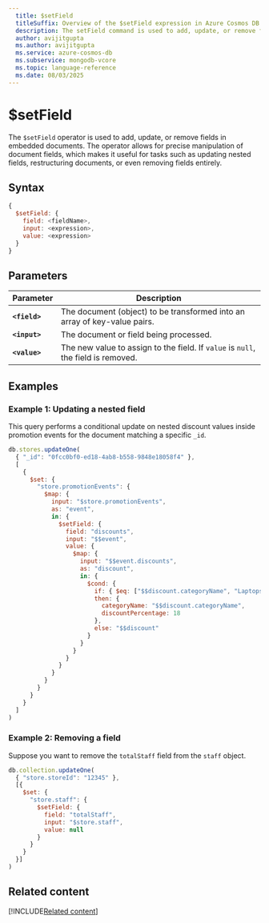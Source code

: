 ```yaml
---
  title: $setField
  titleSuffix: Overview of the $setField expression in Azure Cosmos DB for MongoDB (vCore)
  description: The setField command is used to add, update, or remove fields in embedded documents.
  author: avijitgupta
  ms.author: avijitgupta
  ms.service: azure-cosmos-db
  ms.subservice: mongodb-vcore
  ms.topic: language-reference
  ms.date: 08/03/2025
---
```


# $setField

The `$setField` operator is used to add, update, or remove fields in embedded documents. The operator allows for precise manipulation of document fields, which makes it useful for tasks such as updating nested fields, restructuring documents, or even removing fields entirely.

## Syntax

```javascript
{
  $setField: {
    field: <fieldName>,
    input: <expression>,
    value: <expression>
  }
}
```

## Parameters

| Parameter | Description |
| --- | --- |
| **`<field>`** | The document (object) to be transformed into an array of key-value pairs. |
| **`<input>`** | The document or field being processed. |
| **`<value>`** | The new value to assign to the field. If `value` is `null`, the field is removed.|

## Examples

### Example 1: Updating a nested field

This query performs a conditional update on nested discount values inside promotion events for the document matching a specific `_id`.

```javascript
db.stores.updateOne(
  { "_id": "0fcc0bf0-ed18-4ab8-b558-9848e18058f4" },
  [
    {
      $set: {
        "store.promotionEvents": {
          $map: {
            input: "$store.promotionEvents",
            as: "event",
            in: {
              $setField: {
                field: "discounts",
                input: "$$event",
                value: {
                  $map: {
                    input: "$$event.discounts",
                    as: "discount",
                    in: {
                      $cond: {
                        if: { $eq: ["$$discount.categoryName", "Laptops"] },
                        then: {
                          categoryName: "$$discount.categoryName",
                          discountPercentage: 18
                        },
                        else: "$$discount"
                      }
                    }
                  }
                }
              }
            }
          }
        }
      }
    }
  ]
)
```

### Example 2: Removing a field

Suppose you want to remove the `totalStaff` field from the `staff` object.

```javascript
db.collection.updateOne(
  { "store.storeId": "12345" },
  [{
    $set: {
      "store.staff": {
        $setField: {
          field: "totalStaff",
          input: "$store.staff",
          value: null
        }
      }
    }
  }]
)
```

## Related content

[!INCLUDE[Related content](../includes/related-content.md)]
